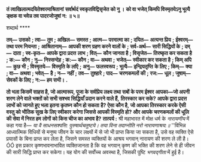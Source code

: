 **तं त्वाखिलात्मदयितेश्वरमाश्रितानां** **सर्वार्थदं स्वकृतविद्विसृजेत को नु ।** **को वा भजेत् किमपि विस्मृतयेऽनु भूत्यै** **ङ्क्षक वा भवेन्न तव पादरजोजुषां न: ॥ ५॥** 

शब्दार्थ **** 

**तम्—** **उसको** **; त्वा—** **तुम** **; अखिल—** **समस्त** **; आत्म—** **परमात्मा का** **; दयित—** **अत्यन्त प्रिय** **; ईश्वरम्—** **तथा परम नियन्ता** **;** **आश्रितानाम्—** **आपकी शरण ग्रहण करने वालों के** **; सर्व-अर्थ—** **सारी सिद्धियों के** **; दम्—** **दाता** **; स्व-कृत—** **आपके द्वारा प्रदत्त** **लाभ** **; वित्—** **कौन जानता है** **; विसृजेत—** **तिरष्कृत कर सकता है** **; क:—** **कौन** **; नु—** **निस्सन्देह** **; क:—** **कौन** **; वा—** **अथवा** **;** **भजेत्—** **स्वीकार कर सकता है** **; किम् अपि—** **कुछ भी** **; विस्मृतये—** **विस्मृति के लएि** **; अनु—** **फलस्वरूप** **; भूत्यै—** **इन्द्रियतृप्ति** **के लिए** **; किम्—** **क्या** **; वा—** **अथवा** **; भवेत्—** **है** **; न—** **नहीं** **; तव—** **तुश्हारे** **; पाद—** **चरणकमलों की** **; रज:—** **धूल** **; जुषाम्—** **सेवकों के लिए** **; न:—** **हम सभी।** **.** 

**तो भला किसमें साहस है, जो आत्मारूप, पूजा के सर्वप्रिय लक्ष्य तथा सबों के परम ईश्वर** **आपका—जो अपनी शरण लेने वाले भक्तों को सभी सश्भव सिद्धियाँ प्रदान करने वाले हैं,** **तिरस्कार कर सके? आपके द्वारा प्रदत्त लाभों को जानते हुए भला इतना कृतघ्न कौन हो सकता** **है? ऐसा कौन है, जो आपका तिरस्कार करके ऐसी वस्तु को भौतिक सुख के लिए स्वीकार** **करेगा जिससे आपकी विस्मृति हो? और आपके चरणकमलों की धूलि की सेवा में निरत हम** **लोगों को किस चीज का अभाव है?** **तात्पर्य :** श्री महाभारत में मोक्ष धर्म के *नारायणीय* में कहा गया है— *या वै साधनसश्पत्ति: पुरुषार्थचतुष्टये।* *तया विना तदाप्नोति नरो नारायणाश्रय:॥* ''विभिन्न आध्यात्मिक विधियों से मनुष्य जीवन के चार लक्ष्यों में से जो भी प्राप्त किया जा सकता है, उसे वह व्यक्ति ऐसे प्रयासों के बिना प्राप्त कर लेता है, जिसने समस्त व्यक्तियों के आश्रय भगवान् नारायण की शरण ले ली है।ÓÓ इस प्रकार कृष्णभावनाभावित व्यक्तिजानता है कि वह भगवान् कृष्ण की भक्ति की शरण लेने से ही जीवन की सारी सिद्धि प्राप्त कर सकेगा। यह योग की सर्वोच्च अवस्था है, जिसकी पुष्टि *भगवद्गीता* में हुई है।  